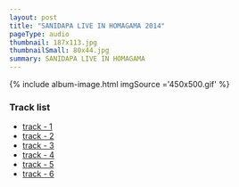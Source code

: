 ```yaml
---
layout: post
title: "SANIDAPA LIVE IN HOMAGAMA 2014"
pageType: audio
thumbnail: 187x113.jpg
thumbnailSmall: 80x44.jpg
summary: SANIDAPA LIVE IN HOMAGAMA
---
```


<div class="ab-player" data-boourl="https://audioboom.com/publishing/playlist/v3?autoplay=false&boo_content_type=playlist&data_for_content_type=1275904&image_option=small&link_color=%2358d1eb&player_theme=light&show_title=true&src=https%3A%2F%2Fapi.audioboom.com%2Fplaylists%2F1275904-sanidapa-live-in-homagama-2014" data-boowidth="100%" data-maxheight="285" data-iframestyle="background-color:transparent; display:block; min-width:300px; max-width:700px;" style="background-color:transparent;"></div><script type="text/javascript">(function() { var po = document.createElement("script"); po.type = "text/javascript"; po.async = true; po.src = "https://d15mj6e6qmt1na.cloudfront.net/cdn/embed.js"; var s = document.getElementsByTagName("script")[0]; s.parentNode.insertBefore(po, s); })();</script>

{% include album-image.html imgSource ='450x500.gif' %}

### Track list 

- [track - 1 ](#)
- [track - 2 ](#)
- [track - 3 ](#)
- [track - 4 ](#)
- [track - 5 ](#)
- [track - 6 ](#)
